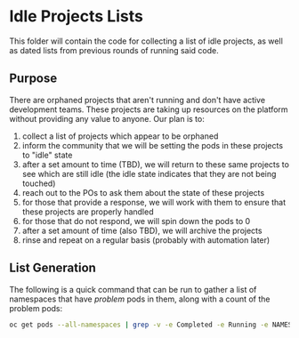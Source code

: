 # Idle Projects Lists

This folder will contain the code for collecting a list of idle projects, as well as dated lists from previous rounds of running said code.

## Purpose

There are orphaned projects that aren't running and don't have active development teams. These projects are taking up resources on the platform without providing any value to anyone.
Our plan is to:
 
1. collect a list of projects which appear to be orphaned
2. inform the community that we will be setting the pods in these projects to "idle" state
3. after a set amount to time (TBD), we will return to these same projects to see which are still idle (the idle state indicates that they are not being touched)
4. reach out to the POs to ask them about the state of these projects
5. for those that provide a response, we will work with them to ensure that these projects are properly handled
6. for those that do not respond, we will spin down the pods to 0
7. after a set amount of time (also TBD), we will archive the projects
8. rinse and repeat on a regular basis (probably with automation later)

## List Generation

The following is a quick command that can be run to gather a list of namespaces that have *problem* pods in them, along with a count of the problem pods:

``` bash
oc get pods --all-namespaces | grep -v -e Completed -e Running -e NAMESPACE | awk '{print $1}' | uniq -c | sort -n
```
